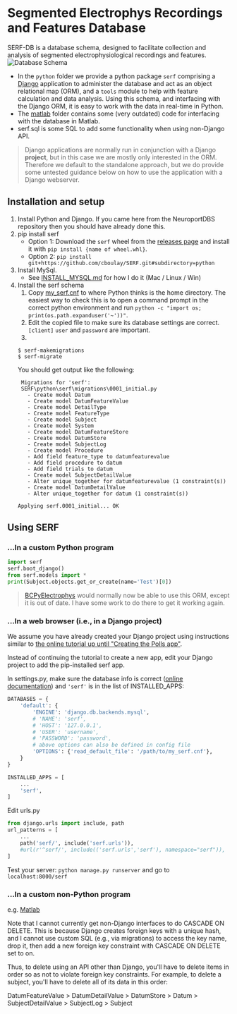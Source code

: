 # Segmented Electrophys Recordings and Features Database

SERF-DB is a database schema, designed to facilitate collection and analysis of segmented electrophysiological recordings and features. ![Database Schema](/models.png?raw=true "Database Schema")

- In the `python` folder we provide a python package `serf` comprising a [Django](https://www.djangoproject.com/) application to administer the database and act as an object relational map (ORM), and a `tools` module to help with feature calculation and data analysis. Using this schema, and interfacing with the Django ORM, it is easy to work with the data in real-time in Python.
- The [matlab](matlab/README.md) folder contains some (very outdated) code for interfacing with the database in Matlab.
- serf.sql is some SQL to add some functionality when using non-Django API.

> Django applications are normally run in conjunction with a Django **project**, but in this case we are mostly only interested in the ORM. Therefore we default to the standalone approach, but we do provide some untested guidance below on how to use the application with a Django webserver.

## Installation and setup

1. Install Python and Django. If you came here from the NeuroportDBS repository then you should have already done this.
1. pip install serf
    * Option 1: Download the `serf` wheel from the [releases page](https://github.com/cboulay/SERF/releases) and install it with `pip install {name of wheel.whl}`.
    * Option 2: `pip install git+https://github.com/cboulay/SERF.git#subdirectory=python`
1. Install MySql.
    * See [INSTALL_MYSQL.md](./INSTALL_MYSQL.md) for how I do it (Mac / Linux / Win)
1. Install the serf schema
    1. Copy [my_serf.cnf](https://raw.githubusercontent.com/cboulay/SERF/master/my_serf.cnf) to where Python thinks is the home directory. The easiest way to check this is to open a command prompt in the correct python environment and run `python -c "import os; print(os.path.expanduser('~'))"`.
    1. Edit the copied file to make sure its database settings are correct. `[client]` `user` and `password` are important.
    1. 
    ```
    $ serf-makemigrations
    $ serf-migrate
    ```
   You should get output like the following:
    ```
     Migrations for 'serf':
     SERF\python\serf\migrations\0001_initial.py
       - Create model Datum
       - Create model DatumFeatureValue
       - Create model DetailType
       - Create model FeatureType
       - Create model Subject
       - Create model System
       - Create model DatumFeatureStore
       - Create model DatumStore
       - Create model SubjectLog
       - Create model Procedure
       - Add field feature_type to datumfeaturevalue
       - Add field procedure to datum
       - Add field trials to datum
       - Create model SubjectDetailValue
       - Alter unique_together for datumfeaturevalue (1 constraint(s))
       - Create model DatumDetailValue
       - Alter unique_together for datum (1 constraint(s))
     ```
    `Applying serf.0001_initial... OK`

## Using SERF

### ...In a custom Python program

```python
import serf
serf.boot_django()
from serf.models import *
print(Subject.objects.get_or_create(name='Test')[0])
```

> [BCPyElectrophys](https://github.com/cboulay/BCPyElectrophys) would normally now be able to use this ORM, except it is out of date. I have some work to do there to get it working again.

### ...In a web browser (i.e., in a Django project)

We assume you have already created your Django project using instructions similar to [the online tutorial up until "Creating the Polls app"](https://docs.djangoproject.com/en/3.1/intro/tutorial01/#creating-a-project).

Instead of continuing the tutorial to create a new app, edit your Django project to add the pip-installed serf app.

In settings.py, make sure the database info is correct ([online documentation](https://docs.djangoproject.com/en/3.1/ref/databases/#connecting-to-the-database)) and `'serf'` is in the list of INSTALLED_APPS:
```Python
DATABASES = {
    'default': {
        'ENGINE': 'django.db.backends.mysql',
        # 'NAME': 'serf',
        # 'HOST': '127.0.0.1',
        # 'USER': 'username',
        # 'PASSWORD': 'password',
        # above options can also be defined in config file
        'OPTIONS': {'read_default_file': '/path/to/my_serf.cnf'},
    }
}

INSTALLED_APPS = [
    ...
    'serf',
]
```

Edit urls.py
```Python
from django.urls import include, path
url_patterns = [
    ...
    path('serf/', include('serf.urls')),
    #url(r'^serf/', include(('serf.urls','serf'), namespace="serf")),
]
```

Test your server: `python manage.py runserver` and go to `localhost:8000/serf`

### ...In a custom non-Python program

e.g. [Matlab](eerfmatlab/README.md)

Note that I cannot currently get non-Django interfaces to do CASCADE ON DELETE.
This is because Django creates foreign keys with a unique hash, and I cannot
use custom SQL (e.g., via migrations) to access the key name, drop it, then
add a new foreign key constraint with CASCADE ON DELETE set to on.

Thus, to delete using an API other than Django, you'll have to delete items
in order so as not to violate foreign key constraints.
For example, to delete a subject, you'll have to delete all of its data in this order:

DatumFeatureValue > DatumDetailValue > DatumStore > Datum > SubjectDetailValue > SubjectLog > Subject
